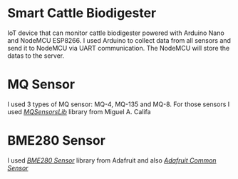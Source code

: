# Smart Cattle Biodigester
IoT device that can monitor cattle biodigester powered with Arduino Nano and NodeMCU ESP8266. I used Arduino to collect data from all sensors and send it to NodeMCU via UART communication. The NodeMCU will store the datas to the server.


# MQ Sensor 
I used 3 types of MQ sensor: MQ-4, MQ-135 and MQ-8. For those sensors I used [*MQSensorsLib*](https://github.com/miguel5612/MQSensorsLib) library from Miguel A. Califa


# BME280 Sensor
I used [*BME280 Sensor*](https://github.com/adafruit/Adafruit_BME280_Library) library from Adafruit and also [*Adafruit Common Sensor*](https://github.com/adafruit/Adafruit_Sensor) 
